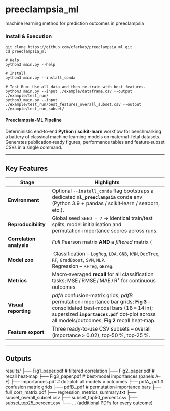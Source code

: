 # preeclampsia_ml
machine learning method for prediction outcomes in preeclampsia

### Install & Execution
```
git clone https://github.com/cfarkas/preeclampsia_ml.git
cd preeclampsia_ml

# Help
python3 main.py --help

# Install
python3 main.py --install_conda

# Test Run: Use all data and then re-train with best features. 
python3 main.py --input ./example/dataframe.csv --output ./example/test_run/
python3 main.py --input ./example/test_run/best_features_overall_subset.csv --output ./example/test_run_subset/
```

#### Preeclampsia‑ML Pipeline

Deterministic end‑to‑end **Python / scikit‑learn** workflow for benchmarking a
battery of classical machine‑learning models on maternal–fetal datasets.
Generates publication‑ready figures, performance tables and feature‑subset CSVs
in a single command.

---

## Key Features

| Stage | Highlights |
|-------|------------|
| **Environment** | Optional `--install_conda` flag bootstraps a dedicated **`ml_preeclampsia`** conda env (Python 3.9 + pandas / scikit‑learn / seaborn, etc.). |
| **Reproducibility** | Global seed `SEED = 7` → identical train/test splits, model initialisation and permutation‑importance scores across runs. |
| **Correlation analysis** | *Full* Pearson matrix **AND** a *filtered* matrix (|ρ| ≥ 0.12 to any outcome) |
| **Model zoo** | Classification – `LogReg`, `LDA`, `GNB`, `KNN`, `DecTree`, `RF`, `GradBoost`, `SVM`, `MLP`.<br>Regression – `RFreg`, `GBreg`. |
| **Metrics** | Macro‑averaged **recall** for all classification tasks; MSE / RMSE / MAE / R² for continuous outcomes. |
| **Visual reporting** | *pdfA* confusion‑matrix grids; *pdfB* permutation‑importance bar grids; **Fig 3** – consolidated best‑model bars (18 × 14 in); supersized **`importances.pdf`** dot‑plot across all models/outcomes; **Fig 2** recall heat‑map. |
| **Feature export** | Three ready‑to‑use CSV subsets – overall (importance > 0.02), top‑50 %, top‑25 %. |

---

## Outputs

results/
├── Fig1_paper.pdf # filtered correlation 
├── Fig2_paper.pdf # recall heat‑map
├── Fig3_paper.pdf # best‑model importances (panels A–F)
├── importances.pdf # dot‑plot: all models × outcomes
├── pdfA_<outcome>.pdf # confusion matrix grids
├── pdfB_<outcome>.pdf # permutation‑importance bars
├── full_corr_matrix.pdf
├── regression_metrics_summary.txt
├── subset_overall_subset.csv
├── subset_top50_percent.csv
├── subset_top25_percent.csv
└── … (additional PDFs for every outcome)
 
